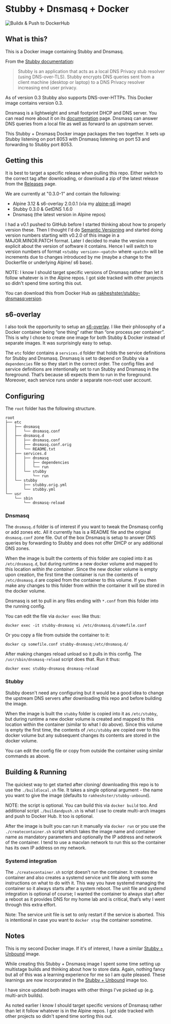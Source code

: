 # Stubby + Dnsmasq + Docker
![Buildx & Push to DockerHub](https://github.com/rakheshster/docker-stubby-dnsmasq/workflows/Buildx%20&%20Push%20to%20DockerHub/badge.svg)

## What is this?
This is a Docker image containing Stubby and Dnsmasq.

From the [Stubby documentation](https://dnsprivacy.org/wiki/display/DP/DNS+Privacy+Daemon+-+Stubby):
> Stubby is an application that acts as a local DNS Privacy stub resolver (using DNS-over-TLS). Stubby encrypts DNS queries sent from a client machine (desktop or laptop) to a DNS Privacy resolver increasing end user privacy.

As of version 0.3 Stubby also supports DNS-over-HTTPs. This Docker image contains version 0.3.

Dnsmasq is a lightweight and small footprint DHCP and DNS server. You can read more about it on its [documentation](http://www.thekelleys.org.uk/dnsmasq/doc.html) page. Dnsmasq can answer DNS queries from a local file as well as forward to an upstream server. 

This Stubby + Dnsmasq Docker image packages the two together. It sets up Stubby listening on port 8053 with Dnsmasq listening on port 53 and forwarding to Stubby port 8053.

## Getting this
It is best to target a specific release when pulling this repo. Either switch to the correct tag after downloading, or download a zip of the latest release from the [Releases](https://github.com/rakheshster/docker-stubby-dnsmasq/releases) page. 

We are currently at "0.3.0-1" and contain the following:
  * Alpine 3.12 & s6-overlay 2.0.0.1 (via my [alpine-s6](https://hub.docker.com/repository/docker/rakheshster/alpine-s6) image)
  * Stubby 0.3.0 & GetDNS 1.6.0
  * Dnsmasq (the latest version in Alpine repos)

I had a v0.1 pushed to GitHub before I started thinking about how to properly version these. Then I thought I'd do [Semantic Versioning](https://semver.org) and started doing version numbers starting with v0.2.0 of this image in a MAJOR.MINOR.PATCH format. Later I decided to make the version more explicit about the version of software it contains. Hence I will switch to version numbers of format `<stubby version>-<patch>` where `<patch>` will be increments due to changes introduced by me (maybe a change to the Dockerfile or underlying Alpine/ s6 base). 

NOTE: I know I should target specific versions of Dnsmasq rather than let it follow whatever is in the Alpine repos. I got side tracked with other projects so didn't spend time sorting this out. 

You can download this from Docker Hub as [rakheshster/stubby-dnsmasq:version](https://hub.docker.com/repository/docker/rakheshster/stubby-dnsmasq). 

## s6-overlay
I also took the opportunity to setup an [s6-overlay](https://github.com/just-containers/s6-overlay). I like their philosophy of a Docker container being “one thing” rather than “one process per container”. This is why I chose to create one image for both Stubby & Docker instead of separate images. It was surprisingly easy to setup.

The `etc` folder contains a `services.d` folder that holds the service definitions for Stubby and Dnsmasq. Dnsmasq is set to depend on Stubby via a `dependencies` file so they start in the correct order. The config files and service definitions are intentionally set to run Stubby and Dnsmasq in the foreground. That’s because s6 expects them to run in the foreground. Moreover, each service runs under a separate non-root user account.

## Configuring
The `root` folder has the following structure.

```
root
├── etc
│   ├── dnsmasq
│   │   └── dnsmasq.conf
│   ├── dnsmasq.d
│   │   ├── dnsmasq.conf
│   │   ├── dnsmasq.conf.orig
│   │   └── README.txt
│   ├── services.d
│   │   ├── dnsmasq
│   │   │   ├── dependencies
│   │   │   └── run
│   │   └── stubby
│   │       └── run
│   └── stubby
│       ├── stubby.orig.yml
│       └── stubby.yml
└── usr
    └── sbin
        └── dnsmasq-reload
```

### Dnsmasq
The `dnsmasq.d` folder is of interest if you want to tweak the Dnsmasq config or add zones etc. All it currently has is a README file and the original  `dnsmasq.conf`  zone file.  Out of the box Dnsmasq is setup to answer DNS queries by forwarding to Stubby and does not offer DHCP or any additional DNS zones. 

When the image is built the contents of this folder are copied into it as `/etc/dnsmasq.d`, but during runtime a new docker volume and mapped to this location *within the container*. Since the new docker volume is empty upon creation, the first time the container is run the contents of `/etc/dnsmasq.d` are copied from the container to this volume. If you then make any changes to this folder from within the container it will be stored in the docker volume.

Dnsmasq is set to pull in any files ending with `*.conf` from this folder into the running config.

You can edit the file via `docker exec` like thus:
```
docker exec -it stubby-dnsmasq vi /etc/dnsmasq.d/somefile.conf
```

Or you copy a file from outside the container to it:
```
docker cp somefile.conf stubby-dnsmasq:/etc/dnsmasq.d/
```

After making changes reload unload so it pulls in this config. The `/usr/sbin/dnsmasq-reload` script does that. Run it thus:
```
docker exec stubby-dnsmasq dnsmasq-reload
```

### Stubby
Stubby doesn't need any configuring but it would be a good idea to change the upstream DNS servers after downloading this repo and before building the image. 

When the image is built the `stubby` folder is copied into it as `/etc/stubby`, but during runtime a new docker volume is created and mapped to this location within the container (similar to what I do above). Since this volume is empty the first time, the contents of `/etc/stubby` are copied over to this docker volume but any subsequent changes its contents are stored in the docker volume. 

You can edit the config file or copy from outside the container using similar commands as above. 

## Building & Running
The quickest way to get started after cloning/ downloading this repo is to use the `./buildlocal.sh` file. It takes a single optional argument - the name you want to give the image (defaults to `rakheshster/stubby-unbound`).

NOTE: the script is optional. You can build this via `docker build` too. And additional script `./buildandpush.sh` is what I use to create multi-arch images and push to Docker Hub. It too is optional. 

After the image is built you can run it manually via `docker run` or you use the `./createcontainer.sh` script which takes the image name and container name as mandatory parameters and optionally the IP address and network of the container. I tend to use a macvlan network to run this so the container has its own IP address on my network. 

### Systemd integration
The `./createcontainer.sh` script doesn’t run the container. It creates the container and also creates a systemd service unit file along with some instructions on what to do with it. This way you have systemd managing the container so it always starts after a system reboot. The unit file and systemd integration is optional of course; I wanted the container to always start after a reboot as it provides DNS for my home lab and is critical, that’s why I went through this extra effort.

Note: The service unit file is set to only restart if the service is aborted. This is intentional in case you want to `docker stop` the container sometime.

## Notes
This is my second Docker image. If it's of interest, I have a similar [Stubby + Unbound](https://github.com/rakheshster/docker-stubby-unbound) image. 

While creating this Stubby + Dnsmasq image I spent some time setting up multistage builds and thinking about how to store data. Again, nothing fancy but all of this was a learning experience for me so I am quite pleased. These learnings are now incorporated in the [Stubby + Unbound](https://github.com/rakheshster/docker-stubby-unbound) image too. 

I have since updated both images with other things I've picked up (e.g. multi-arch builds). 

As noted earlier I know I should target specific versions of Dnsmasq rather than let it follow whatever is in the Alpine repos. I got side tracked with other projects so didn't spend time sorting this out. 